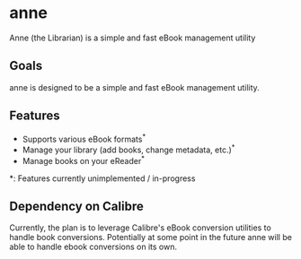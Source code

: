 # anne
Anne (the Librarian) is a simple and fast eBook management utility

## Goals
anne is designed to be a simple and fast eBook management utility.

## Features
- Supports various eBook formats<sup>*</sup>
- Manage your library (add books, change metadata, etc.)<sup>*</sup>
- Manage books on your eReader<sup>*</sup>

*: Features currently unimplemented / in-progress

## Dependency on Calibre
Currently, the plan is to leverage Calibre's eBook conversion utilities to
handle book conversions. Potentially at some point in the future anne
will be able to handle ebook conversions on its own.
